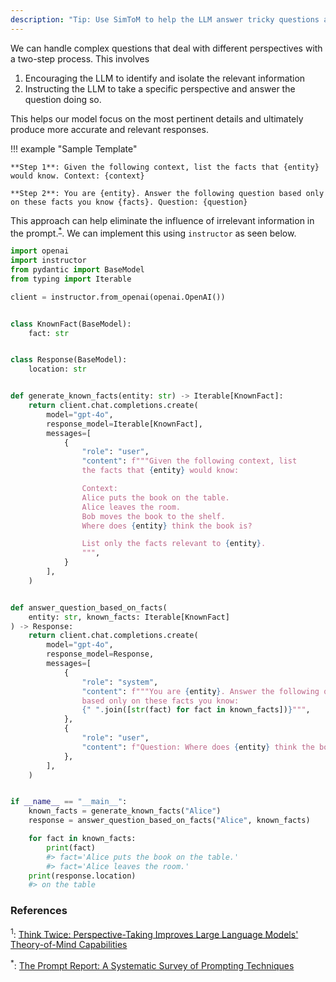 ```yaml
---
description: "Tip: Use SimToM to help the LLM answer tricky questions about different people or things in two easy steps"
---
```


We can handle complex questions that deal with different perspectives with a two-step process. This involves

1. Encouraging the LLM to identify and isolate the relevant information
2. Instructing the LLM to take a specific perspective and answer the question doing so.

This helps our model focus on the most pertinent details and ultimately produce more accurate and relevant responses.

!!! example "Sample Template"

    **Step 1**: Given the following context, list the facts that {entity} would know. Context: {context}

    **Step 2**: You are {entity}. Answer the following question based only on these facts you know {facts}. Question: {question}

This approach can help eliminate the influence of irrelevant information in the prompt.<sup><a href="https://arxiv.org/abs/2406.06608">\*</a></sup>. We can implement this using `instructor` as seen below.

```python hl_lines="24-25"
import openai
import instructor
from pydantic import BaseModel
from typing import Iterable

client = instructor.from_openai(openai.OpenAI())


class KnownFact(BaseModel):
    fact: str


class Response(BaseModel):
    location: str


def generate_known_facts(entity: str) -> Iterable[KnownFact]:
    return client.chat.completions.create(
        model="gpt-4o",
        response_model=Iterable[KnownFact],
        messages=[
            {
                "role": "user",
                "content": f"""Given the following context, list
                the facts that {entity} would know:

                Context:
                Alice puts the book on the table.
                Alice leaves the room.
                Bob moves the book to the shelf.
                Where does {entity} think the book is?

                List only the facts relevant to {entity}.
                """,
            }
        ],
    )


def answer_question_based_on_facts(
    entity: str, known_facts: Iterable[KnownFact]
) -> Response:
    return client.chat.completions.create(
        model="gpt-4o",
        response_model=Response,
        messages=[
            {
                "role": "system",
                "content": f"""You are {entity}. Answer the following question
                based only on these facts you know:
                {" ".join([str(fact) for fact in known_facts])}""",
            },
            {
                "role": "user",
                "content": f"Question: Where does {entity} think the book is?",
            },
        ],
    )


if __name__ == "__main__":
    known_facts = generate_known_facts("Alice")
    response = answer_question_based_on_facts("Alice", known_facts)

    for fact in known_facts:
        print(fact)
        #> fact='Alice puts the book on the table.'
        #> fact='Alice leaves the room.'
    print(response.location)
    #> on the table
```

### References

<sup id="ref-1">1</sup>: [Think Twice: Perspective-Taking Improves Large Language Models' Theory-of-Mind Capabilities](https://arxiv.org/abs/2311.10227)

<sup id="ref-asterisk">\*</sup>: [The Prompt Report: A Systematic Survey of Prompting Techniques](https://arxiv.org/abs/2406.06608)
